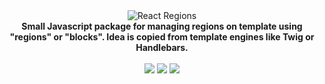 <div align="center">
    <img src="https://gitlab.com/grzgajda/react-regions/raw/master/logo.png" alt="React Regions" />
</div>

<div align="center">
    <strong>Small Javascript package for managing regions on template using "regions" or "blocks". Idea is copied from template engines like Twig or Handlebars.</strong>
    <br />
    <br />
</div>

<div align="center">
  <img src="https://img.shields.io/badge/LANG-TypeScript-%232b7489.svg?style=for-the-badge" />
  <img src="https://img.shields.io/gitlab/pipeline/grzgajda/grzgajda.gitlab.io.svg?logo=gitlab&style=for-the-badge" />
  <img src="https://img.shields.io/badge/coverage-100%25-brightgreen.svg?logo=gitlab&style=for-the-badge" />
</div>

<br />
<br />

